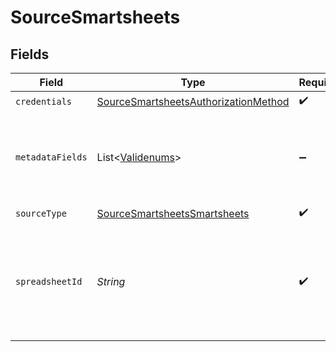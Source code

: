 # SourceSmartsheets


## Fields

| Field                                                                                               | Type                                                                                                | Required                                                                                            | Description                                                                                         |
| --------------------------------------------------------------------------------------------------- | --------------------------------------------------------------------------------------------------- | --------------------------------------------------------------------------------------------------- | --------------------------------------------------------------------------------------------------- |
| `credentials`                                                                                       | [SourceSmartsheetsAuthorizationMethod](../../models/shared/SourceSmartsheetsAuthorizationMethod.md) | :heavy_check_mark:                                                                                  | N/A                                                                                                 |
| `metadataFields`                                                                                    | List\<[Validenums](../../models/shared/Validenums.md)>                                              | :heavy_minus_sign:                                                                                  | A List of available columns which metadata can be pulled from.                                      |
| `sourceType`                                                                                        | [SourceSmartsheetsSmartsheets](../../models/shared/SourceSmartsheetsSmartsheets.md)                 | :heavy_check_mark:                                                                                  | N/A                                                                                                 |
| `spreadsheetId`                                                                                     | *String*                                                                                            | :heavy_check_mark:                                                                                  | The spreadsheet ID. Find it by opening the spreadsheet then navigating to File > Properties         |